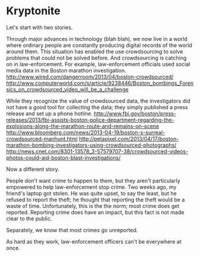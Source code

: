 Kryptonite
=====

Let's start with two stories.

Through major advances in technology (blah blah),
we now live in a world where ordinary people are
constantly producing digital records of the world
around them. This situation has enabled the use
crowdsourcing to solve problems that could not be
solved before. And crowdsourcing is catching on
in law-enforcement. For example, law-enforcement
officials used social media data in the Boston
marathon investigation.
http://www.wired.com/dangerroom/2013/04/boston-crowdsourced/
http://www.computerworld.com/s/article/9238446/Boston_bombings_Forensics_on_crowdsourced_video_will_be_a_challenge

While they recognize the value of crowdsourced data,
the investigators did not have a good tool for
collecting the data; they simply published a press
release and set up a phone hotline.
http://www.fbi.gov/boston/press-releases/2013/fbi-assists-boston-police-department-regarding-the-explosions-along-the-marathon-route-and-remains-on-scene
http://www.bloomberg.com/news/2013-04-19/boston-s-surreal-crowdsourced-manhunt.html
http://petapixel.com/2013/04/17/boston-marathon-bombing-investigators-using-crowdsourced-photographs/
http://news.cnet.com/8301-13578_3-57579707-38/crowdsourced-videos-photos-could-aid-boston-blast-investigations/

Now a different story.

People don't want crime to happen to them, but they
aren't particularly empowered to help law-enforcement
stop crime. Two weeks ago, my friend's laptop got
stolen. He was quite upset, to say the least,
but he refused to report the theft; he thought that
reporting the theft would be a waste of time.
Unfortunately, this is the the norm; most crime does
get reported. Reporting crime does have an impact,
but this fact is not made clear to the public.





Separately, we know that most crimes go unreported.


As hard as they work, law-enforcement officers can't
be everywhere at once.
